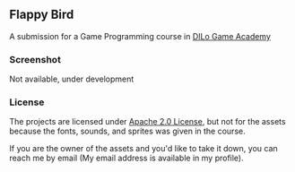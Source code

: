 ## Flappy Bird

A submission for a Game Programming course in [DILo Game Academy](https://academy.dilo.id/)

### Screenshot

Not available, under development

### License

The projects are licensed under [Apache 2.0 License](LICENSE), but not for the assets because the fonts, sounds, and sprites was given in the course.

If you are the owner of the assets and you'd like to take it down, you can reach me by email (My email address is available in my profile). 
